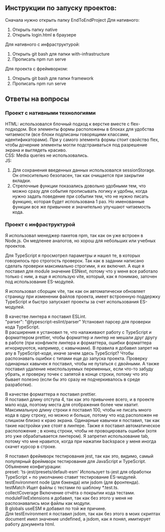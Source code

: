 ## Инструкции по запуску проектов:
Сначала нужно открыть папку EndToEndProject
Для нативного:
1. Открыть папку native
2. Открыть login.html в браузере

Для нативного с инфраструктурой:
1. Открыть git bash для папки with-infrastructure
2. Прописать npm run serve

Для проекта с фреймворком:
1. Открыть git bash для папки framework
2. Прописать npm run serve

## Ответы на вопросы
### Проект с нативными технологиями
HTML: использовался блочный подход к верстке вместе с flex-подходом. Все элементы формы расположены в блоках
для удобства читаемости (все блоки подписаны говорящими классами, идентификаторами). При у самого элемента формы
стоит свойство flex, чтобы дочерние элементы могли подстраиваться под разрешение экрана и выглядеть красиво.  
CSS: Media queries не использовались.  
JS:  
1. Для сохранения введенных данных использовался sessionStorage. Он относительно безопасен, так как очищается при закрытии вкладки.
2. Стрелочные функции показались довольно удобными тем, что можно сразу для события прописывать логику и удобны, когда нужно задать поведение при событии тем, что не нужно писать функцию, которая будет использована 1 раз. Но именованные функции все же привычнее и значительно улучшают читаемость кода.
 
### Проект с инфраструктурой
Я использовал менеджер пакетов npm, так как он уже встроен в Node.js. Он медленее аналогов, но хорош для небольших или учебных проектов.  

Для TypeScript я просмотрел параметры и нашел те, в которых говорилось про строгость проверок.
Так как в задании написано сделать проверки максимально строгими, я их включил.
А еще я поставил для module значение ESNext, потому что у меня все работало только с ним, а еще я использую vite, который, как я понимаю,
заточен под использование ES-модулей.  

Я использовал сборщик vite, так как он автоматически обновляет страницу при изменении файлов проекта, имеет встроенную поддержку TypeScript
и быстро запускает проекты за счет использования ES-модулей.  
  
В качестве линтера я поставил ESLint.  
"parser": "@typescript-eslint/parser" Установил парсер для проверки кода TypeScript.  
В расширения я установил те, что налаживают работу с TypeScript и форматтером prettier, чтобы форматтер и линтер не мешали друг другу в работе (при конфликте линтера и форматтера, ошибки форматтера игнорируются, например, с кавычками).
В правила я добавил запрет на any в TypeScript-коде, иначе зачем здесь TypeScript? Чтобы распознавать ошибки с типами еще до запуска проекта.
Проверку одинарных кавычек я поставил, чтобы не путаться с двойными.
А также поставил удаление неиспользуемых переменных, если что-то забуду убрать, и проверку точек с запятой в конце строки, потому что это бывает полезно (если бы это сразу не подчеркивалось в среде разработки).

В качестве форматтера я поставил prettier.  
Я поставил длину отступа 4, так как это привычнее всего, и в проекте мало кода, поэтому места для отображения более чем хватит.
Максимальную длину строки я поставил 100, чтобы не писать много кода в одну строку, но можно и больше, потому что код расположен не слишком близко к краю экрана.
Одинарные кавычки я поставил, так как такие настройки уже стоят в линтере.
Также я поставил автоматическое расположение ; в конец строки, чтобы не провоцировать ошибки (хотя это уже обрабатывается линтером).
Я запретил использование tab, потому что мне нравится, когда при нажатии backspace у меня иногда скачет курсор в строке.
  
Я поставил фреймворк тестирования jest, так как это, видимо, самый популярный фреймворк тестирования для JavaScript и TypeScript. 
Объянение конфигурации:   
preset: 'ts-jest/presets/default-esm'	Использует ts-jest для обработки TypeScript + по умолчанию ставит тестирование ES-модулей.  
testEnvironment	node (для бэкенда) или jsdom (для фронтенда).  
testMatch	Ищет файлы с тестами по шаблону *.test.ts.   
collectCoverage	Включение отчёта о покрытии кода тестами.  
moduleFileExtensions я добавил, так как без этого у меня не распознавались мои файлы как модули.  
В globals useESM я добавил по той же причине.  
Для testEnvironment я поставил jsdom, так как без этого в моих скриптах document имел значение undefined, а jsdom, как я понял, имитирует работу документа html.  


